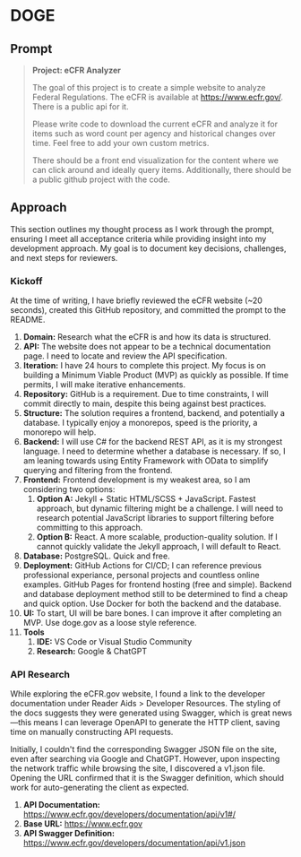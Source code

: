 # DOGE

## Prompt

> **Project: eCFR Analyzer**
>
> The goal of this project is to create a simple website to analyze Federal Regulations. The eCFR is available at https://www.ecfr.gov/. There is a public api for it.
>
> Please write code to download the current eCFR and analyze it for items such as word count per agency and historical changes over time. Feel free to add your own custom metrics.
> 
> There should be a front end visualization for the content where we can click around and ideally query items. Additionally, there should be a public github project with the code.

## Approach

This section outlines my thought process as I work through the prompt, ensuring I meet all acceptance criteria while providing insight into my development approach. My goal is to document key decisions, challenges, and next steps for reviewers. 

### Kickoff

At the time of writing, I have briefly reviewed the eCFR website (~20 seconds), created this GitHub repository, and committed the prompt to the README.

1. **Domain:** Research what the eCFR is and how its data is structured.
1. **API:** The website does not appear to be a technical documentation page. I need to locate and review the API specification.
1. **Iteration:** I have 24 hours to complete this project. My focus is on building a Minimum Viable Product (MVP) as quickly as possible. If time permits, I will make iterative enhancements.
1. **Repository:** GitHub is a requirement. Due to time constraints, I will commit directly to main, despite this being against best practices.
1. **Structure:** The solution requires a frontend, backend, and potentially a database. I typically enjoy a monorepos, speed is the priority, a monorepo will help.
1. **Backend:** I will use C# for the backend REST API, as it is my strongest language. I need to determine whether a database is necessary. If so, I am leaning towards using Entity Framework with OData to simplify querying and filtering from the frontend.
1. **Frontend:** Frontend development is my weakest area, so I am considering two options:
    1. **Option A:** Jekyll + Static HTML/SCSS + JavaScript. Fastest approach, but dynamic filtering might be a challenge. I will need to research potential JavaScript libraries to support filtering before committing to this approach.
    1. **Option B:** React. A more scalable, production-quality solution. If I cannot quickly validate the Jekyll approach, I will default to React.
1. **Database:** PostgreSQL. Quick and free.
1. **Deployment:** GitHub Actions for CI/CD; I can reference previous professional experiance, personal projects and countless online examples. GitHub Pages for frontend hosting (free and simple). Backend and database deployment method still to be determined to find a cheap and quick option. Use Docker for both the backend and the database.
1. **UI:** To start, UI will be bare bones. I can improve it after completing an MVP. Use doge.gov as a loose style reference.
1. **Tools**
    1. **IDE:** VS Code or Visual Studio Community
    1. **Research:** Google & ChatGPT

### API Research

While exploring the eCFR.gov website, I found a link to the developer documentation under Reader Aids > Developer Resources. The styling of the docs suggests they were generated using Swagger, which is great news—this means I can leverage OpenAPI to generate the HTTP client, saving time on manually constructing API requests.

Initially, I couldn't find the corresponding Swagger JSON file on the site, even after searching via Google and ChatGPT. However, upon inspecting the network traffic while browsing the site, I discovered a v1.json file. Opening the URL confirmed that it is the Swagger definition, which should work for auto-generating the client as expected.

1. **API Documentation:** https://www.ecfr.gov/developers/documentation/api/v1#/
1. **Base URL:** https://www.ecfr.gov
1. **API Swagger Definition:** https://www.ecfr.gov/developers/documentation/api/v1.json
